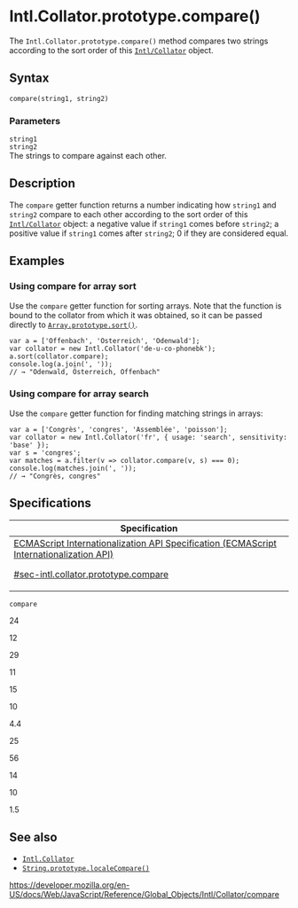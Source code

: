 # Intl.Collator.prototype.compare()

The `Intl.Collator.prototype.compare()` method compares two strings according to the sort order of this [`Intl/Collator`](../collator) object.

## Syntax

    compare(string1, string2)

### Parameters

`string1`  
`string2`  
The strings to compare against each other.

## Description

The `compare` getter function returns a number indicating how `string1` and `string2` compare to each other according to the sort order of this [`Intl/Collator`](../collator) object: a negative value if `string1` comes before `string2`; a positive value if `string1` comes after `string2`; 0 if they are considered equal.

## Examples

### Using compare for array sort

Use the `compare` getter function for sorting arrays. Note that the function is bound to the collator from which it was obtained, so it can be passed directly to [`Array.prototype.sort()`](../../array/sort).

    var a = ['Offenbach', 'Österreich', 'Odenwald'];
    var collator = new Intl.Collator('de-u-co-phonebk');
    a.sort(collator.compare);
    console.log(a.join(', '));
    // → "Odenwald, Österreich, Offenbach"

### Using compare for array search

Use the `compare` getter function for finding matching strings in arrays:

    var a = ['Congrès', 'congres', 'Assemblée', 'poisson'];
    var collator = new Intl.Collator('fr', { usage: 'search', sensitivity: 'base' });
    var s = 'congres';
    var matches = a.filter(v => collator.compare(v, s) === 0);
    console.log(matches.join(', '));
    // → "Congrès, congres"

## Specifications

<table>
<thead>
<tr class="header">
<th>Specification</th>
</tr>
</thead>
<tbody>
<tr class="odd">
<td>
<a href="https://tc39.es/ecma402/#sec-intl.collator.prototype.compare">ECMAScript Internationalization API Specification (ECMAScript Internationalization API) 
<br/>

<span class="small">#sec-intl.collator.prototype.compare</span>
</a>
</td>
</tr>
</tbody>
</table>

`compare`

24

12

29

11

15

10

4.4

25

56

14

10

1.5

## See also

-   [`Intl.Collator`](../collator)
-   [`String.prototype.localeCompare()`](../../string/localecompare)

<a href="https://developer.mozilla.org/en-US/docs/Web/JavaScript/Reference/Global_Objects/Intl/Collator/compare" class="_attribution-link">https://developer.mozilla.org/en-US/docs/Web/JavaScript/Reference/Global_Objects/Intl/Collator/compare</a>
